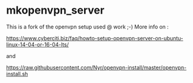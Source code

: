 # mkopenvpn_server
This is a fork of the openvpn setup used @ work ;-)
More info on : 

https://www.cyberciti.biz/faq/howto-setup-openvpn-server-on-ubuntu-linux-14-04-or-16-04-lts/

and

https://raw.githubusercontent.com/Nyr/openvpn-install/master/openvpn-install.sh
